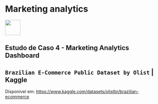 # Marketing analytics

<a href="https://cdnlogo.com/logo/google-data-studio_10045.html"><img height="50" src="https://cdn.cdnlogo.com/logos/g/40/google-data-studio.svg" style="max-width: 100%;"></a>

## **Estudo de Caso 4** - Marketing Analytics Dashboard
## `Brazilian E-Commerce Public Dataset by Olist` | Kaggle
Disponível em: https://www.kaggle.com/datasets/olistbr/brazilian-ecommerce
